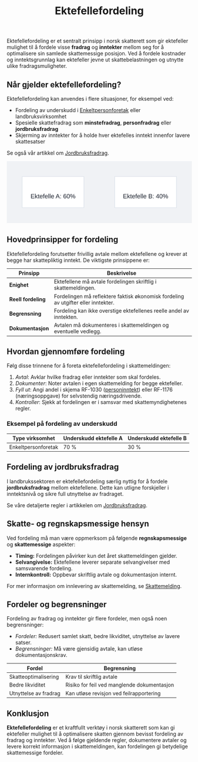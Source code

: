 ﻿---
title: "Ektefellefordeling"
meta_title: "Ektefellefordeling"
meta_description: 'Ektefellefordeling er et sentralt prinsipp i norsk skatterett som gir ektefeller mulighet til å fordele visse **fradrag** og **inntekter** mellom seg for å op...'
slug: ektefellefordeling
type: blog
layout: pages/single
---

Ektefellefordeling er et sentralt prinsipp i norsk skatterett som gir ektefeller mulighet til å fordele visse **fradrag** og **inntekter** mellom seg for å optimalisere sin samlede skattemessige posisjon. Ved å fordele kostnader og inntektsgrunnlag kan ektefeller jevne ut skattebelastningen og utnytte ulike fradragsmuligheter.

## Når gjelder ektefellefordeling?

Ektefellefordeling kan anvendes i flere situasjoner, for eksempel ved:

* Fordeling av underskudd i [Enkeltpersonforetak](/blogs/regnskap/hva-er-enkeltpersonforetak "Hva er et Enkeltpersonforetak? Komplett Guide til Selskapsformen") eller landbruksvirksomhet
* Spesielle skattefradrag som **minstefradrag**, **personfradrag** eller **jordbruksfradrag**
* Skjerming av inntekter for å holde hver ektefelles inntekt innenfor lavere skattesatser

Se også vår artikkel om [Jordbruksfradrag](/blogs/regnskap/hva-er-jordbruksfradrag "Hva er Jordbruksfradrag? Komplett Guide til Landbruksfradrag og Skattefordeler").

![Ektefellefordeling Diagram](ektefellefordeling-diagram.svg)

## Hovedprinsipper for fordeling

Ektefellefordeling forutsetter frivillig avtale mellom ektefellene og krever at begge har skattepliktig inntekt. De viktigste prinsippene er:

| Prinsipp                    | Beskrivelse                                                      |
|------------------------------|------------------------------------------------------------------|
| **Enighet**                  | Ektefellene må avtale fordelingen skriftlig i skattemeldingen.  |
| **Reell fordeling**          | Fordelingen må reflektere faktisk økonomisk fordeling av utgifter eller inntekter. |
| **Begrensning**             | Fordeling kan ikke overstige ektefellenes reelle andel av inntekten. |
| **Dokumentasjon**            | Avtalen må dokumenteres i skattemeldingen og eventuelle vedlegg.  |

## Hvordan gjennomføre fordeling

Følg disse trinnene for å foreta ektefellefordeling i skattemeldingen:

1. _Avtal_: Avklar hvilke fradrag eller inntekter som skal fordeles.
2. _Dokumenter_: Noter avtalen i egen skattemelding for begge ektefeller.
3. _Fyll ut_: Angi andel i skjema RF-1030 ([personinntekt](/blogs/regnskap/personinntekt "Personinntekt “ Komplett guide til personinntekt i norsk regnskap")) eller RF-1176 (næringsoppgave) for selvstendig næringsdrivende.
4. _Kontroller_: Sjekk at fordelingen er i samsvar med skattemyndighetenes regler.

### Eksempel på fordeling av underskudd

| Type virksomhet        | Underskudd ektefelle A | Underskudd ektefelle B |
|------------------------|------------------------|------------------------|
| Enkeltpersonforetak    | 70 %                   | 30 %                   |

## Fordeling av jordbruksfradrag

I landbrukssektoren er ektefellefordeling særlig nyttig for å fordele **jordbruksfradrag** mellom ektefellene. Dette kan utligne forskjeller i inntektsnivå og sikre full utnyttelse av fradraget.

Se våre detaljerte regler i artikkelen om [Jordbruksfradrag](/blogs/regnskap/hva-er-jordbruksfradrag "Hva er Jordbruksfradrag? Komplett Guide til Landbruksfradrag og Skattefordeler").

## Skatte- og regnskapsmessige hensyn

Ved fordeling må man være oppmerksom på følgende **regnskapsmessige** og **skattemessige** aspekter:

* **Timing:** Fordelingen påvirker kun det året skattemeldingen gjelder.
* **Selvangivelse:** Ektefellene leverer separate selvangivelser med samsvarende fordeling.
* **Internkontroll:** Oppbevar skriftlig avtale og dokumentasjon internt.

For mer informasjon om innlevering av skattemelding, se [Skattemelding](/blogs/regnskap/skattemelding "Skattemelding - Alt om Selvangivelse og Rapportering").

## Fordeler og begrensninger

Fordeling av fradrag og inntekter gir flere fordeler, men også noen begrensninger:

* _Fordeler:_ Redusert samlet skatt, bedre likviditet, utnyttelse av lavere satser.
* _Begrensninger:_ Må være gjensidig avtale, kan utløse dokumentasjonskrav.

| Fordel                  | Begrensning                                      |
|-------------------------|---------------------------------------------------|
| Skatteoptimalisering    | Krav til skriftlig avtale                         |
| Bedre likviditet        | Risiko for feil ved manglende dokumentasjon       |
| Utnyttelse av fradrag   | Kan utløse revisjon ved feilrapportering          |

## Konklusjon

**Ektefellefordeling** er et kraftfullt verktøy i norsk skatterett som kan gi ektefeller mulighet til å optimalisere skatten gjennom bevisst fordeling av fradrag og inntekter. Ved å følge gjeldende regler, dokumentere avtaler og levere korrekt informasjon i skattemeldingen, kan fordelingen gi betydelige skattemessige fordeler.











